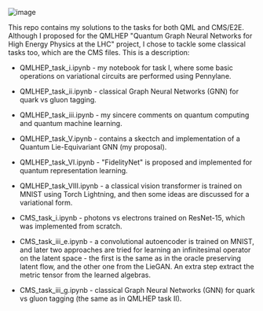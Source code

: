 ![image](https://github.com/jogisuda/ML4SCI-2024/assets/22627105/e0430b68-4ff6-44d5-b388-79070fcb5172)

This repo contains my solutions to the tasks for both QML and CMS/E2E. Although I proposed for the QMLHEP "Quantum Graph Neural Networks for High Energy Physics at the LHC" project, I chose to tackle some classical tasks too, which are the CMS files. This is a description:

* QMLHEP_task_i.ipynb - my notebook for task I, where some basic operations on variational circuits are performed using Pennylane.
* QMLHEP_task_ii.ipynb - classical Graph Neural Networks (GNN) for quark vs gluon tagging.
* QMLHEP_task_iii.ipynb - my sincere comments on quantum computing and quantum machine learning.
* QMLHEP_task_V.ipynb - contains a skectch and implementation of a Quantum Lie-Equivariant GNN (my proposal).
* QMLHEP_task_VI.ipynb - "FidelityNet" is proposed and implemented for quantum representation learning.
* QMLHEP_task_VIII.ipynb - a classical vision transformer is trained on MNIST using Torch Lightning, and then some ideas are discussed for a variational form.

* CMS_task_i.ipynb - photons vs electrons trained on ResNet-15, which was implemented from scratch.
* CMS_task_iii_e.ipynb - a convolutional autoencoder is trained on MNIST, and later two approaches are tried for learning an infinitesimal operator on the latent space - the first is the same as in the oracle preserving latent flow, and the other one from the LieGAN. An extra step extract the metric tensor from the learned algebras.
* CMS_task_iii_g.ipynb - classical Graph Neural Networks (GNN) for quark vs gluon tagging (the same as in QMLHEP task II).

